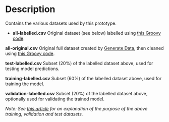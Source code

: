 # Description
Contains the various datasets used by this prototype.

- __all-labelled.csv__
Original dataset (see below) labelled using [this Groovy code](https://github.com/Peter-Martin/mobile-subscribers/blob/master/prepare-data/src/Label.groovy).

__all-original.csv__
Original full dataset created by [Generate Data](http://generatedata.com/), then cleaned using [this Groovy code](https://github.com/Peter-Martin/mobile-subscribers/blob/master/prepare-data/src/Clean.groovy).

__test-labelled.csv__
Subset (20%) of the labelled dataset above, used for testing model predictions.

__training-labelled.csv__
Subset (60%) of the labelled dataset above, used for training the model.

__validation-labelled.csv__
Subset (20%) of the labelled dataset above, optionally used for validating the trained model.

*Note: See [this article](https://towardsdatascience.com/train-validation-and-test-sets-72cb40cba9e7) for an
explanation of the purpose of the above training, validation and test datasets.*
